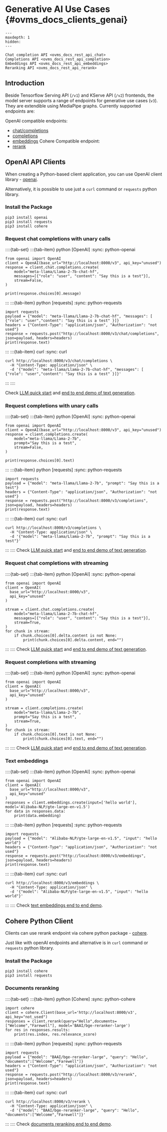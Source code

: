 # Generative AI Use Cases {#ovms_docs_clients_genai}

```{toctree}
---
maxdepth: 1
hidden:
---

Chat completion API <ovms_docs_rest_api_chat>
Completions API <ovms_docs_rest_api_completion>
Embeddings API <ovms_docs_rest_api_embeddings>
Reranking API <ovms_docs_rest_api_rerank>
```
## Introduction
Beside Tensorflow Serving API (`/v1`) and KServe API (`/v2`) frontends, the model server supports a range of endpoints for generative use cases (`v3`). They are extendible using MediaPipe graphs.
Currently supported endpoints are:

OpenAI compatible endpoints:
- [chat/completions](./model_server_rest_api_chat.md)
- [completions](./model_server_rest_api_completions.md)
- [embeddings](./model_server_rest_api_embeddings.md)
Cohere Compatible endpoint:
- [rerank](./model_server_rest_api_rerank.md)

## OpenAI API Clients

When creating a Python-based client application, you can use OpenAI client library - [openai](https://pypi.org/project/openai/).

Alternatively, it is possible to use just a `curl` command or `requests` python library.

### Install the Package

```{code} bash
pip3 install openai
pip3 install requests
pip3 install cohere
```


### Request chat completions with unary calls

::::{tab-set}
:::{tab-item} python [OpenAI] 
:sync: python-openai
```{code} python
from openai import OpenAI
client = OpenAI(base_url="http://localhost:8000/v3", api_key="unused")
response = client.chat.completions.create(
    model="meta-llama/Llama-2-7b-chat-hf",
    messages=[{"role": "user", "content": "Say this is a test"}],
    stream=False,
)

print(response.choices[0].message)
```
:::
:::{tab-item} python [requests]
:sync: python-requests
```{code} python
import requests
payload = {"model": "meta-llama/Llama-2-7b-chat-hf", "messages": [ {"role": "user","content": "Say this is a test" }]}
headers = {"Content-Type": "application/json", "Authorization": "not used"}
response = requests.post("http://localhost:8000/v3/chat/completions", json=payload, headers=headers)
print(response.text)
```
:::
:::{tab-item} curl
:sync: curl
```{code} bash
curl http://localhost:8000/v3/chat/completions \
  -H "Content-Type: application/json" \
  -d '{"model": "meta-llama/Llama-2-7b-chat-hf", "messages": [ {"role": "user","content": "Say this is a test" }]}'
```
:::
::::

Check [LLM quick start](./llm/quickstart.md) and [end to end demo of text generation](../demos/continuous_batching/README.md).

### Request completions with unary calls

::::{tab-set}
:::{tab-item} python [OpenAI] 
:sync: python-openai
```{code} python
from openai import OpenAI
client = OpenAI(base_url="http://localhost:8000/v3", api_key="unused")
response = client.completions.create(
    model="meta-llama/Llama-2-7b",
    prompt="Say this is a test",
    stream=False,
)

print(response.choices[0].text)
```
:::
:::{tab-item} python [requests]
:sync: python-requests
```{code} python
import requests
payload = {"model": "meta-llama/Llama-2-7b", "prompt": "Say this is a test"}
headers = {"Content-Type": "application/json", "Authorization": "not used"}
response = requests.post("http://localhost:8000/v3/completions", json=payload, headers=headers)
print(response.text)
```
:::
:::{tab-item} curl
:sync: curl
```{code} bash
curl http://localhost:8000/v3/completions \
  -H "Content-Type: application/json" \
  -d '{"model": "meta-llama/Llama-2-7b", "prompt": "Say this is a test"}'
```
:::
::::
Check [LLM quick start](./llm/quickstart.md) and [end to end demo of text generation](../demos/continuous_batching/README.md).

### Request chat completions with streaming

::::{tab-set}
:::{tab-item} python [OpenAI] 
:sync: python-openai
```{code} python
from openai import OpenAI
client = OpenAI(
  base_url="http://localhost:8000/v3",
  api_key="unused"
)

stream = client.chat.completions.create(
    model="meta-llama/Llama-2-7b-chat-hf",
    messages=[{"role": "user", "content": "Say this is a test"}],
    stream=True,
)
for chunk in stream:
    if chunk.choices[0].delta.content is not None:
        print(chunk.choices[0].delta.content, end="")
```
:::
::::
Check [LLM quick start](./llm/quickstart.md) and [end to end demo of text generation](../demos/continuous_batching/README.md).

### Request completions with streaming

::::{tab-set}
:::{tab-item} python [OpenAI] 
:sync: python-openai
```{code} python
from openai import OpenAI
client = OpenAI(
  base_url="http://localhost:8000/v3",
  api_key="unused"
)

stream = client.completions.create(
    model="meta-llama/Llama-2-7b",
    prompt="Say this is a test",
    stream=True,
)
for chunk in stream:
    if chunk.choices[0].text is not None:
        print(chunk.choices[0].text, end="")
```
:::
::::
Check [LLM quick start](./llm/quickstart.md) and [end to end demo of text generation](../demos/continuous_batching/README.md).

### Text embeddings

::::{tab-set}
:::{tab-item} python [OpenAI] 
:sync: python-openai
```{code} python
from openai import OpenAI
client = OpenAI(
  base_url="http://localhost:8000/v3",
  api_key="unused"
)
responses = client.embeddings.create(input=['hello world'], model='Alibaba-NLP/gte-large-en-v1.5')
for data in responses.data:
    print(data.embedding)
```
:::
:::{tab-item} python [requests]
:sync: python-requests
```{code} python
import requests
payload = {"model": "Alibaba-NLP/gte-large-en-v1.5", "input": "hello world"}
headers = {"Content-Type": "application/json", "Authorization": "not used"}
response = requests.post("http://localhost:8000/v3/embeddings", json=payload, headers=headers)
print(response.text)
```
:::
:::{tab-item} curl
:sync: curl
```{code} bash
curl http://localhost:8000/v3/embeddings \
  -H "Content-Type: application/json" \
  -d '{"model": "Alibaba-NLP/gte-large-en-v1.5", "input": "hello world"}'
```
:::
::::
Check [text embeddings end to end demo](../demos/embeddings/README.md).

## Cohere Python Client

Clients can use rerank endpoint via cohere python package - [cohere](https://pypi.org/project/cohere/).

Just like with openAI endpoints and alternative is in `curl` command or `requests` python library.

### Install the Package

```{code} bash
pip3 install cohere
pip3 install requests
```

### Documents reranking

::::{tab-set}
:::{tab-item} python [Cohere] 
:sync: python-cohere
```{code} python
import cohere
client = cohere.Client(base_url='http://localhost:8000/v3', api_key="not_used")
responses = client.rerank(query="Hello",documents=["Welcome","Farewell"], model='BAAI/bge-reranker-large')
for res in responses.results:
    print(res.index, res.relevance_score)
```
:::
:::{tab-item} python [requests]
:sync: python-requests
```{code} python
import requests
payload = {"model": "BAAI/bge-reranker-large", "query": "Hello", "documents":["Welcome","Farewell"]}
headers = {"Content-Type": "application/json", "Authorization": "not used"}
response = requests.post("http://localhost:8000/v3/rerank", json=payload, headers=headers)
print(response.text)
```
:::
:::{tab-item} curl
:sync: curl
```{code} bash
curl http://localhost:8000/v3/rerank \
  -H "Content-Type: application/json" \
  -d '{"model": "BAAI/bge-reranker-large", "query": "Hello", "documents":["Welcome","Farewell"]}'
```
:::
::::
Check [documents reranking end to end demo](../demos/rerank/README.md).